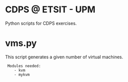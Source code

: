 # CDPS @ ETSIT - UPM

Python scripts for CDPS exercises.

# vms.py

This script generates a given number of virtual machines.

     Modules needed:
        - kvm
        - mykvm